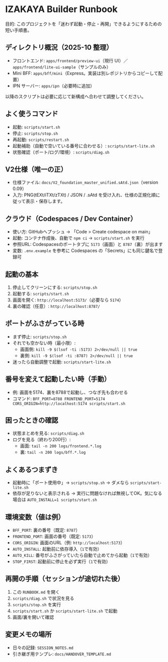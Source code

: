 # IZAKAYA Builder Runbook

目的: このプロジェクトを「迷わず起動・停止・再開」できるようにするための短い手順書。

## ディレクトリ概況（2025-10 整理）
- フロントエンド: `apps/frontend/preview-ui`（現行 UI）／`apps/frontend/lite-ui-sample`（サンプルのみ）
- Mini BFF: `apps/bff/mini`（Express。実装は別レポジトリからコピーして配置）
- IPN サーバー: `apps/ipn`（必要時に追加）

以降のスクリプトは必要に応じて新構成へ合わせて調整してください。

## よく使うコマンド
- 起動: `scripts/start.sh`
- 停止: `scripts/stop.sh`
- 再起動: `scripts/restart.sh`
- 起動補助（自動で空いている番号に合わせる）: `scripts/start-lite.sh`
- 状態確認（ポート/ログ/環境）: `scripts/diag.sh`

## V2仕様（唯一の正）
- 仕様ファイル: `docs/V2_foundation_master_unified.sAtd.json`（version 0.09）
- 入力: PNG(tEXt/iTXt/zTXt) / JSON / .sAtd を受け入れ、仕様の正規化順に従って表示・保存します。

## クラウド（Codespaces / Dev Container）
- 使い方: GitHubへプッシュ → 「Code > Create codespace on main」
- 起動: コンテナ作成後、自動で `npm ci` → `scripts/start.sh` を実行
- 参照URL: Codespacesのポートタブに `5173`（画面）と `8787`（裏）が出ます
- 変数: `.env.example` を参考に Codespaces の「Secrets」にも同じ鍵名で登録可

## 起動の基本
1) 停止してクリーンにする: `scripts/stop.sh`
2) 起動する: `scripts/start.sh`
3) 画面を開く: `http://localhost:5173/`（必要なら `5174`）
4) 裏の確認（任意）: `http://localhost:8787/`

## ポートがふさがっている時
- まず停止: `scripts/stop.sh`
- それでも空かない時（最小限）:
  - 画面側: `kill -9 $(lsof -ti :5173) 2>/dev/null || true`
  - 裏側: `kill -9 $(lsof -ti :8787) 2>/dev/null || true`
- 迷ったら自動調整で起動: `scripts/start-lite.sh`

## 番号を変えて起動したい時（手動）
- 例: 画面を5174、裏を8788で起動し、つなぎ先も合わせる
- コマンド: `BFF_PORT=8788 FRONTEND_PORT=5174 CORS_ORIGIN=http://localhost:5174 scripts/start.sh`

## 困ったときの確認
- 状態まとめを見る: `scripts/diag.sh`
- ログを見る（終わり200行）:
  - 画面: `tail -n 200 logs/frontend.*.log`
  - 裏: `tail -n 200 logs/bff.*.log`

## よくあるつまずき
- 起動時に「ポート使用中」→ `scripts/stop.sh` → ダメなら `scripts/start-lite.sh`
- 依存が足りないと表示される → 実行に問題なければ無視してOK。気になる場合は `AUTO_INSTALL=1 scripts/start.sh`

## 環境変数（値は例）
- `BFF_PORT`: 裏の番号（既定: `8787`）
- `FRONTEND_PORT`: 画面の番号（既定: `5173`）
- `CORS_ORIGIN`: 画面のURL（例: `http://localhost:5173`）
- `AUTO_INSTALL`: 起動前に依存導入（`1`で有効）
- `AUTO_KILL`: 番号がふさがっていたら自動で止めてから起動（`1`で有効）
- `STOP_FIRST`: 起動前に停止を必ず実行（`1`で有効）

## 再開の手順（セッションが途切れた後）
1) この `RUNBOOK.md` を開く
2) `scripts/diag.sh` で状況を見る
3) `scripts/stop.sh` を実行
4) `scripts/start.sh` か `scripts/start-lite.sh` で起動
5) 画面/裏を開いて確認

## 変更メモの場所
- 日々の記録: `SESSION_NOTES.md`
- 引き継ぎ用テンプレ: `docs/HANDOVER_TEMPLATE.md`
